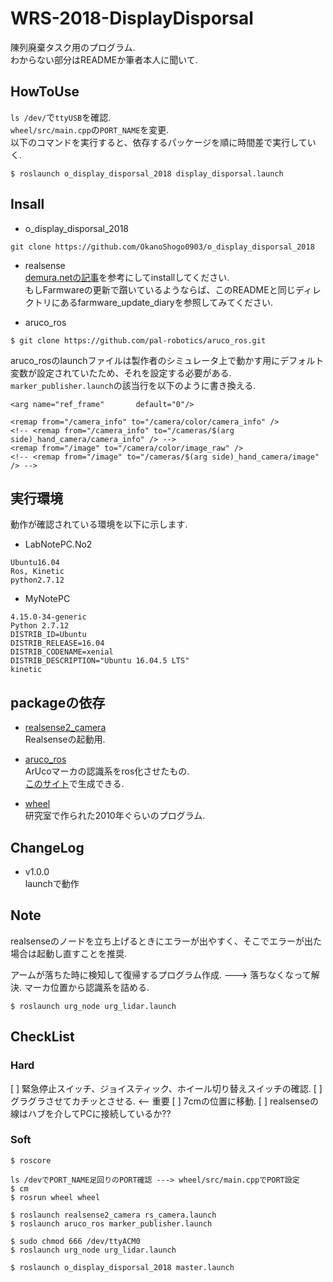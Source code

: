 # WRS-2018-DisplayDisporsal
陳列廃棄タスク用のプログラム.  
わからない部分はREADMEか筆者本人に聞いて.  

## HowToUse
`ls /dev/`で`ttyUSB`を確認.  
`wheel/src/main.cpp`の`PORT_NAME`を変更.  
以下のコマンドを実行すると、依存するパッケージを順に時間差で実行していく.  

```
$ roslaunch o_display_disporsal_2018 display_disporsal.launch
```

## Insall
- o_display_disporsal_2018  

```
git clone https://github.com/OkanoShogo0903/o_display_disporsal_2018
```

- realsense  
[demura.netの記事](http://demura.net/athome/14741.html)を参考にしてinstallしてください.  
もしFarmwareの更新で躓いているようならば、このREADMEと同じディレクトリにあるfarmware_update_diaryを参照してみてください.  

- aruco_ros  
```
$ git clone https://github.com/pal-robotics/aruco_ros.git
```
aruco_rosのlaunchファイルは製作者のシミュレータ上で動かす用にデフォルト変数が設定されていたため、それを設定する必要がある.  
`marker_publisher.launch`の該当行を以下のように書き換える.  

```
<arg name="ref_frame"       default="0"/>

<remap from="/camera_info" to="/camera/color/camera_info" />
<!-- <remap from="/camera_info" to="/cameras/$(arg side)_hand_camera/camera_info" /> -->
<remap from="/image" to="/camera/color/image_raw" />
<!-- <remap from="/image" to="/cameras/$(arg side)_hand_camera/image" /> -->
```

## 実行環境
動作が確認されている環境を以下に示します.

- LabNotePC.No2  

```
Ubuntu16.04
Ros, Kinetic
python2.7.12
```

- MyNotePC
```
4.15.0-34-generic
Python 2.7.12
DISTRIB_ID=Ubuntu
DISTRIB_RELEASE=16.04
DISTRIB_CODENAME=xenial
DISTRIB_DESCRIPTION="Ubuntu 16.04.5 LTS"
kinetic
```

## packageの依存
- [realsense2_camera](http://wiki.ros.org/realsense2_camera)  
Realsenseの起動用.

- [aruco_ros](https://github.com/pal-robotics/aruco_ros)  
ArUcoマーカの認識系をros化させたもの.  
[このサイト](http://chev.me/arucogen/)で生成できる.

- [wheel](https://github.com/OkanoShogo0903/wheel)  
研究室で作られた2010年ぐらいのプログラム.  

## ChangeLog
- v1.0.0  
launchで動作  

## Note  
realsenseのノードを立ち上げるときにエラーが出やすく、そこでエラーが出た場合は起動し直すことを推奨.  

アームが落ちた時に検知して復帰するプログラム作成. ---> 落ちなくなって解決.
マーカ位置から認識系を詰める.

```
$ roslaunch urg_node urg_lidar.launch
```

## CheckList
### Hard
[ ] 緊急停止スイッチ、ジョイスティック、ホイール切り替えスイッチの確認.
[ ] グラグラさせてカチッとさせる. <-- 重要
[ ] 7cmの位置に移動.
[ ] realsenseの線はハブを介してPCに接続しているか??

### Soft
```
$ roscore

ls /devでPORT_NAME足回りのPORT確認 ---> wheel/src/main.cppでPORT設定
$ cm
$ rosrun wheel wheel

$ roslaunch realsense2_camera rs_camera.launch
$ roslaunch aruco_ros marker_publisher.launch
 
$ sudo chmod 666 /dev/ttyACM0
$ roslaunch urg_node urg_lidar.launch
 
$ roslaunch o_display_disporsal_2018 master.launch
```

